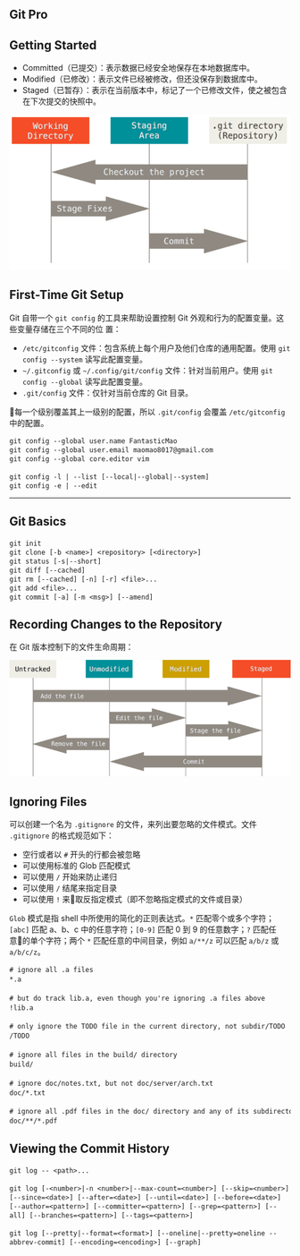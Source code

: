 Git Pro
---

## Getting Started
- Committed（已提交）：表示数据已经安全地保存在本地数据库中。
- Modified（已修改）：表示文件已经被修改，但还没保存到数据库中。
- Staged（已暂存）：表示在当前版本中，标记了一个已修改文件，使之被包含在下次提交的快照中。

![images](images/git/areas.png)

## First-Time Git Setup
Git 自带一个 `git config` 的工具来帮助设置控制 Git 外观和行为的配置变量。这些变量存储在三个不同的位 置：
- `/etc/gitconfig` 文件：包含系统上每个用户及他们仓库的通用配置。使用 `git config --system` 读写此配置变量。
- `~/.gitconfig` 或 `~/.config/git/config` 文件：针对当前用户。使用 `git config --global` 读写此配置变量。
- `.git/config` 文件：仅针对当前仓库的 Git 目录。

每一个级别覆盖其上一级别的配置，所以 `.git/config` 会覆盖 `/etc/gitconfig` 中的配置。

```git
git config --global user.name FantasticMao
git config --global user.email maomao8017@gmail.com
git config --global core.editor vim

git config -l | --list [--local|--global|--system]
git config -e | --edit
```

---

## Git Basics
```git
git init
git clone [-b <name>] <repository> [<directory>]
git status [-s|--short]
git diff [--cached]
git rm [--cached] [-n] [-r] <file>...
git add <file>...
git commit [-a] [-m <msg>] [--amend]
```

## Recording Changes to the Repository
在 Git 版本控制下的文件生命周期：

![images](images/git/lifecycle.png)

## Ignoring Files
可以创建一个名为 `.gitignore` 的文件，来列出要忽略的文件模式。文件 `.gitignore` 的格式规范如下：
- 空行或者以 `#` 开头的行都会被忽略
- 可以使用标准的 Glob 匹配模式
- 可以使用 `/` 开始来防止递归
- 可以使用 `/` 结尾来指定目录
- 可以使用 `!` 来取反指定模式（即不忽略指定模式的文件或目录）

`Glob` 模式是指 shell 中所使用的简化的正则表达式。`*` 匹配零个或多个字符；`[abc]` 匹配 a、b、c 中的任意字符；`[0-9]` 匹配 0 到 9 的任意数字；`?` 匹配任意的单个字符；两个 `*` 匹配任意的中间目录，例如 `a/**/z` 可以匹配 `a/b/z` 或 `a/b/c/z`。

```txt
# ignore all .a files
*.a

# but do track lib.a, even though you're ignoring .a files above
!lib.a

# only ignore the TODO file in the current directory, not subdir/TODO
/TODO

# ignore all files in the build/ directory
build/

# ignore doc/notes.txt, but not doc/server/arch.txt
doc/*.txt

# ignore all .pdf files in the doc/ directory and any of its subdirectories
doc/**/*.pdf
```

## Viewing the Commit History
```git
git log -- <path>...

git log [-<number>|-n <number>|--max-count=<number>] [--skip=<number>] [--since=<date>] [--after=<date>] [--until=<date>] [--before=<date>] [--author=<pattern>] [--committer=<pattern>] [--grep=<pattern>] [--all] [--branches=<pattern>] [--tags=<pattern>]

git log [--pretty|--format=<format>] [--oneline|--pretty=oneline --abbrev-commit] [--encoding=<encoding>] [--graph]
```